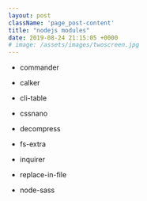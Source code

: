 ```yaml
---
layout: post
className: 'page_post-content'
title: "nodejs modules"
date: 2019-08-24 21:15:05 +0000
# image: /assets/images/twoscreen.jpg
---
```


- commander

- calker

- cli-table

- cssnano

- decompress

- fs-extra

- inquirer

- replace-in-file

- node-sass
